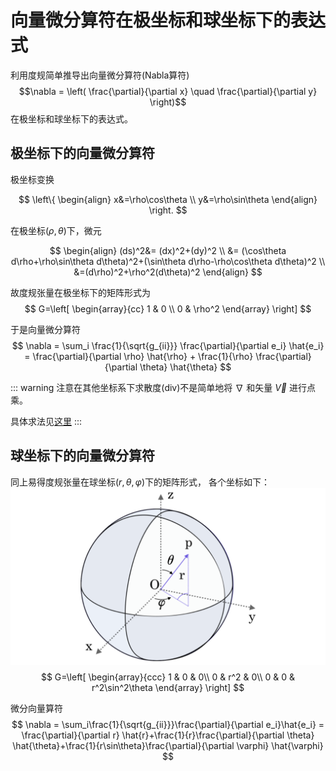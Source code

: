 # 向量微分算符在极坐标和球坐标下的表达式

利用度规简单推导出向量微分算符(Nabla算符)
$$\nabla = \left( \frac{\partial}{\partial x} \quad \frac{\partial}{\partial y} \right)$$
在极坐标和球坐标下的表达式。

## 极坐标下的向量微分算符

极坐标变换

$$
\left\{
\begin{align}
x&=\rho\cos\theta \\
y&=\rho\sin\theta
\end{align}
\right.
$$

在极坐标$(\rho,\theta)$下，微元

$$
\begin{align}
(ds)^2&= (dx)^2+(dy)^2 \\
&= (\cos\theta d\rho+\rho\sin\theta d\theta)^2+(\sin\theta d\rho-\rho\cos\theta d\theta)^2 \\
&=(d\rho)^2+\rho^2(d\theta)^2
\end{align}
$$

故度规张量在极坐标下的矩阵形式为
$$
G=\left[
\begin{array}{cc}
1 & 0 \\
0 & \rho^2
\end{array}
\right]
$$

于是向量微分算符
$$
\nabla = \sum_i \frac{1}{\sqrt{g_{ii}}} \frac{\partial}{\partial e_i} \hat{e_i} = \frac{\partial}{\partial \rho} \hat{\rho} + \frac{1}{\rho} \frac{\partial}{\partial \theta} \hat{\theta}
$$

::: warning
注意在其他坐标系下求散度(div)不是简单地将 $\nabla$ 和矢量 $\vec{V}$ 进行点乘。

具体求法见[这里](/blog/math/metric)
:::

## 球坐标下的向量微分算符

同上易得度规张量在球坐标$(r,\theta,\varphi)$下的矩阵形式，
各个坐标如下：
![球坐标系](./nabla_sphere_fig/sphere.png)
$$
G=\left[
\begin{array}{ccc}
1 & 0 & 0\\
0 & r^2 & 0\\
0 & 0 & r^2\sin^2\theta
\end{array}
\right]
$$

微分向量算符
$$
\nabla = \sum_i\frac{1}{\sqrt{g_{ii}}}\frac{\partial}{\partial e_i}\hat{e_i} = \frac{\partial}{\partial r} \hat{r}+\frac{1}{r}\frac{\partial}{\partial \theta} \hat{\theta}+\frac{1}{r\sin\theta}\frac{\partial}{\partial \varphi} \hat{\varphi}
$$
